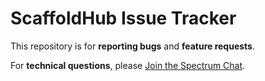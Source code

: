 # ScaffoldHub Issue Tracker

This repository is for **reporting bugs** and **feature requests**.


For **technical questions**, please <a href="https://spectrum.chat/scaffoldhub">Join the Spectrum Chat</a>.
